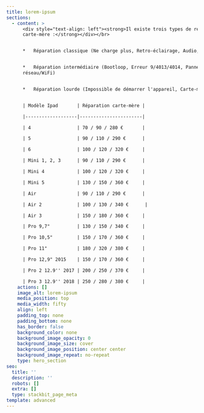 ```yaml
---
title: lorem-ipsum
sections:
  - content: >
      <div style="text-align: left"><strong>Il existe trois types de réparations
      carte-mère :</strong></div></br>


      *   Réparation classique (Ne charge plus, Retro-éclairage, Audio, Tactile)


      *   Réparation intermédiaire (Bootloop, Erreur 9/4013/4014, Panne
      réseau/WiFi)


      *   Réparation lourde (Impossible de démarrer l'appareil, Carte-mère HS)


      | Modèle Ipad       | Réparation carte-mère |

      |-------------------|-----------------------|

      | 4                 | 70 / 90 / 280 €       |

      | 5                 | 90 / 110 / 290 €      |

      | 6                 | 100 / 120 / 320 €     |

      | Mini 1, 2, 3      | 90 / 110 / 290 €      |

      | Mini 4            | 100 / 120 / 320 €     |

      | Mini 5            | 130 / 150 / 360 €     |

      | Air               | 90 / 110 / 290 €      |

      | Air 2             | 100 / 130 / 340 €      |

      | Air 3             | 150 / 180 / 360 €     |

      | Pro 9,7"          | 130 / 150 / 340 €     |

      | Pro 10,5"         | 150 / 170 / 360 €     |

      | Pro 11"           | 180 / 320 / 380 €     |

      | Pro 12,9" 2015    | 150 / 170 / 360 €     |

      | Pro 2 12.9'' 2017 | 200 / 250 / 370 €     |

      | Pro 3 12.9'' 2018 | 250 / 280 / 380 €     |
    actions: []
    image_alt: lorem-ipsum
    media_position: top
    media_width: fifty
    align: left
    padding_top: none
    padding_bottom: none
    has_border: false
    background_color: none
    background_image_opacity: 0
    background_image_size: cover
    background_image_position: center center
    background_image_repeat: no-repeat
    type: hero_section
seo:
  title: ''
  description: ''
  robots: []
  extra: []
  type: stackbit_page_meta
template: advanced
---
```

